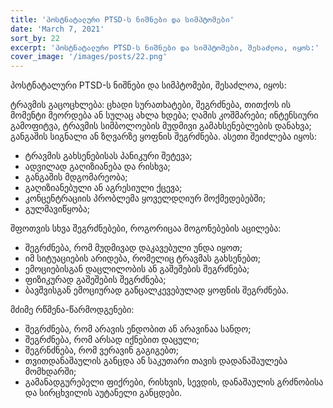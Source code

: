 ```yaml
---
title: 'პოსტნატალური PTSD-ს ნიშნები და სიმპტომები'
date: 'March 7, 2021'
sort_by: 22
excerpt: 'პოსტნატალური PTSD-ს ნიშნები და სიმპტომები, შესაძლოა, იყოს:'
cover_image: '/images/posts/22.png'
---
```


პოსტნატალური PTSD-ს ნიშნები და სიმპტომები, შესაძლოა, იყოს: 

ტრავმის გაცოცხლება: ცხადი სურათხატები, შეგრძნება, თითქოს ის მომენტი მეორდება ან სულაც ახლა ხდება; ღამის კოშმარები; ინტენსიური გამოფიტვა, ტრავმის სიმბოლოების მუდმივი გამახსენებლების დანახვა; განგაშის სიგნალი ან ზღვარზე ყოფნის შეგრძნება. ასეთი შეიძლება იყოს:

-	ტრავმის გახსენებისას პანიკური შეტევა;
-	ადვილად გაღიზიანება და რისხვა;
-	განგაშის მდგომარეობა;
-	გაღიზიანებული ან აგრესიული ქცევა;
-	კონცენტრაციის პრობლემა ყოველდღიურ მოქმედებებში;
-	გულმავიწყობა;

შფოთვის სხვა შეგრძნებები, როგორიცაა მოგონებების აცილება:

-	შეგრძნება, რომ მუდმივად დაკავებული უნდა იყოთ;
-	იმ სიტუაციების არიდება, რომელიც ტრავმას გახსენებთ;
-	ემოციებისგან დაცლილობის ან გაშეშების შეგრძნება;
-	ფიზიკურად გაშეშების შეგრძნება;
-	ბავშვისგან ემოციურად განცალკევებულად ყოფნის შეგრძნება.

მძიმე რწმენა-წარმოდგენები:

-	შეგრძნება, რომ არავის ენდობით ან არავინაა სანდო;
-	შეგრძნება, რომ არსად იქნებით დაცული;
-	შეგრნძნება, რომ ვერავინ გაგიგებთ;
-	თვითდანაშაულის განცდა ან საკუთარი თავის დადანაშაულება მომხდარში;
-	გამანადგურებელი ფიქრები, რისხვის, სევდის, დანაშაულის გრძნობისა და სირცხვილის აუტანელი განცდები. 







